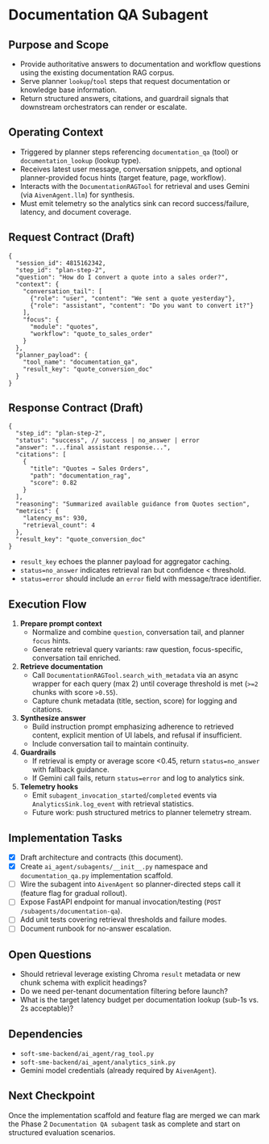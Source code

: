 # Documentation QA Subagent

## Purpose and Scope
- Provide authoritative answers to documentation and workflow questions using the existing documentation RAG corpus.
- Serve planner `lookup`/`tool` steps that request documentation or knowledge base information.
- Return structured answers, citations, and guardrail signals that downstream orchestrators can render or escalate.

## Operating Context
- Triggered by planner steps referencing `documentation_qa` (tool) or `documentation_lookup` (lookup type).
- Receives latest user message, conversation snippets, and optional planner-provided focus hints (target feature, page, workflow).
- Interacts with the `DocumentationRAGTool` for retrieval and uses Gemini (via `AivenAgent.llm`) for synthesis.
- Must emit telemetry so the analytics sink can record success/failure, latency, and document coverage.

## Request Contract (Draft)
```jsonc
{
  "session_id": 4815162342,
  "step_id": "plan-step-2",
  "question": "How do I convert a quote into a sales order?",
  "context": {
    "conversation_tail": [
      {"role": "user", "content": "We sent a quote yesterday"},
      {"role": "assistant", "content": "Do you want to convert it?"}
    ],
    "focus": {
      "module": "quotes",
      "workflow": "quote_to_sales_order"
    }
  },
  "planner_payload": {
    "tool_name": "documentation_qa",
    "result_key": "quote_conversion_doc"
  }
}
```

## Response Contract (Draft)
```jsonc
{
  "step_id": "plan-step-2",
  "status": "success", // success | no_answer | error
  "answer": "...final assistant response...",
  "citations": [
    {
      "title": "Quotes → Sales Orders",
      "path": "documentation_rag",
      "score": 0.82
    }
  ],
  "reasoning": "Summarized available guidance from Quotes section",
  "metrics": {
    "latency_ms": 930,
    "retrieval_count": 4
  },
  "result_key": "quote_conversion_doc"
}
```
- `result_key` echoes the planner payload for aggregator caching.
- `status=no_answer` indicates retrieval ran but confidence < threshold.
- `status=error` should include an `error` field with message/trace identifier.

## Execution Flow
1. **Prepare prompt context**
   - Normalize and combine `question`, conversation tail, and planner `focus` hints.
   - Generate retrieval query variants: raw question, focus-specific, conversation tail enriched.
2. **Retrieve documentation**
   - Call `DocumentationRAGTool.search_with_metadata` via an async wrapper for each query (max 2) until coverage threshold is met (`>=2` chunks with score `>0.55`).
   - Capture chunk metadata (title, section, score) for logging and citations.
3. **Synthesize answer**
   - Build instruction prompt emphasizing adherence to retrieved content, explicit mention of UI labels, and refusal if insufficient.
   - Include conversation tail to maintain continuity.
4. **Guardrails**
   - If retrieval is empty or average score <0.45, return `status=no_answer` with fallback guidance.
   - If Gemini call fails, return `status=error` and log to analytics sink.
5. **Telemetry hooks**
   - Emit `subagent_invocation_started`/`completed` events via `AnalyticsSink.log_event` with retrieval statistics.
   - Future work: push structured metrics to planner telemetry stream.

## Implementation Tasks
- [x] Draft architecture and contracts (this document).
- [x] Create `ai_agent/subagents/__init__.py` namespace and `documentation_qa.py` implementation scaffold.
- [ ] Wire the subagent into `AivenAgent` so planner-directed steps call it (feature flag for gradual rollout).
- [ ] Expose FastAPI endpoint for manual invocation/testing (`POST /subagents/documentation-qa`).
- [ ] Add unit tests covering retrieval thresholds and failure modes.
- [ ] Document runbook for no-answer escalation.

## Open Questions
- Should retrieval leverage existing Chroma `result` metadata or new chunk schema with explicit headings?
- Do we need per-tenant documentation filtering before launch?
- What is the target latency budget per documentation lookup (sub-1s vs. 2s acceptable)?

## Dependencies
- `soft-sme-backend/ai_agent/rag_tool.py`
- `soft-sme-backend/ai_agent/analytics_sink.py`
- Gemini model credentials (already required by `AivenAgent`).

## Next Checkpoint
Once the implementation scaffold and feature flag are merged we can mark the Phase 2 `Documentation QA subagent` task as complete and start on structured evaluation scenarios.
